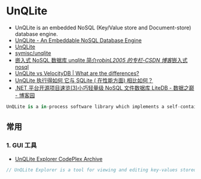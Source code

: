 # UnQLite

- UnQLite is an embedded NoSQL (Key/Value store and Document-store) database engine.
- [UnQLite - An Embeddable NoSQL Database Engine](https://www.unqlite.org/)
- [UnQLite](http://unqlite.github.io/)
- [symisc/unqlite](https://github.com/symisc/unqlite)
- [嵌入式 NoSQL 数据库 unqlite 简介*robinL2005 的专栏-CSDN 博客*嵌入式 nosql](https://blog.csdn.net/robinL2005/article/details/40182699)
- [UnQLite vs VelocityDB | What are the differences?](https://stackshare.io/stackups/unqlite-vs-velocitydb)
- [UnQLite 执行得如何 它与 SQLite ( 在性能方面) 相比如何？](https://kb.kutu66.com/sqlite/post_4661621)
- [.NET 平台开源项目速览(3)小巧轻量级 NoSQL 文件数据库 LiteDB - 数据之巅 - 博客园](https://www.cnblogs.com/asxinyu/p/dotnet_opensource_project_litedb.html)

```c#
UnQLite is a in-process software library which implements a self-contained, serverless, zero-configuration, transactional NoSQL database engine. UnQLite is a document store database similar to MongoDB, Redis, CouchDB etc. as well a standard Key/Value store similar to BerkeleyDB, LevelDB, etc.


```

## 常用

### 1. GUI 工具

- [UnQLite Explorer CodePlex Archive](https://archive.codeplex.com/?p=unqliteexplorer)

```c#
// UnQLite Explorer is a tool for viewing and editing key-values stored in unqlite databases. UnQLite Explorer uses the System.Data.Unqlite assembly, which is a wrapper to use Unqlite library in C# (or any CLR compatible language).
```
